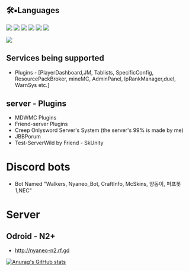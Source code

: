 
## 🛠▪︎Languages
<img src="https://img.shields.io/badge/Launcher-C%23-yellow"> <img src="https://img.shields.io/badge/Plugin-Java-green">
<img src="https://img.shields.io/badge/web-Html%2C%20Css-lightgrey"> <img src = "https://img.shields.io/badge/Web%20App-Js-orange">
<img src ="https://img.shields.io/badge/Learning-React.js-yellowgreen"> <img src ="https://img.shields.io/badge/Learning-Kotlin-yellowgreen">

<img src="https://img.shields.io/badge/Discord-Python-blue">

## Services being supported
- Plugins - [PlayerDashboard,JM, Tablists, SpecificConfig, ResourcePackBroker, mineMC, AdminPanel, lpRankManager,duel, WarnSys etc.]
## server - Plugins
- MDWMC Plugins
- Friend-server Plugins
- Creep Onlysword Server's System (the server's 99% is made by me)
- JBBPorum
- Test-ServerWild by Friend - SkUnity
# Discord bots
- Bot Named "Walkers, Nyaneo_Bot, CraftInfo, McSkins, 양동이, 퍼프봇1,NEC"
# Server
## Odroid - N2+
- http://nyaneo-n2.rf.gd 



[![Anurag's GitHub stats](https://github-readme-stats.vercel.app/api?username=FlagFan34272)](https://github.com/anuraghazra/github-readme-stats)

<!---
FlagFan34272/FlagFan34272 is a ✨ special ✨ repository because its `README.md` (this file) appears on your GitHub profile.
You can click the Preview link to take a look at your changes.
--->


